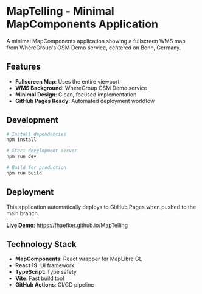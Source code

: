 # MapTelling - Minimal MapComponents Application

A minimal MapComponents application showing a fullscreen WMS map from WhereGroup's OSM Demo service, centered on Bonn, Germany.

## Features

- **Fullscreen Map**: Uses the entire viewport
- **WMS Background**: WhereGroup OSM Demo service  
- **Minimal Design**: Clean, focused implementation
- **GitHub Pages Ready**: Automated deployment workflow

## Development

```bash
# Install dependencies
npm install

# Start development server
npm run dev

# Build for production
npm run build
```

## Deployment

This application automatically deploys to GitHub Pages when pushed to the main branch.

**Live Demo**: https://fhaefker.github.io/MapTelling

## Technology Stack

- **MapComponents**: React wrapper for MapLibre GL
- **React 19**: UI framework
- **TypeScript**: Type safety
- **Vite**: Fast build tool
- **GitHub Actions**: CI/CD pipeline
```